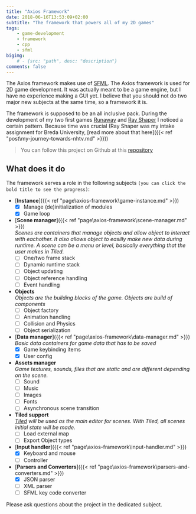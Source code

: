 ```yaml
---
title: "Axios Framework"
date: 2018-06-16T13:53:09+02:00
subtitle: "The framework that powers all of my 2D games"
tags: 
    - game-development
    - framework
    - cpp
    - sfml
bigimg: 
    # - {src: "path", desc: "description"}
comments: false
---
```

The Axios framework makes use of [SFML](https://www.sfml-dev.org/). The Axios framework is used for 2D game development. It was actually meant to be a game engine, but I have no experience making a GUI yet. I believe that you should not do two major new subjects at the same time, so a framework it is. 
<!--more-->

The framework is supposed to be an all inclusive pack. During the development of my two first games [Runaway]() and [Ray Shaper]() I noticed a certain pattern. Because time was crucial (Ray Shaper was my intake assignment for Breda University, [read more about that here]({{< ref "post\my-journey-towards-nhtv.md" >}}))
> You can follow this project on Github at this [repository](https://github.com/antjowie/axios-framework)

## What does it do
The framework serves a role in the following subjects `(you can click the bold title to see the progress)`:

-  [**Instance**]({{< ref "page\axios-framework\game-instance.md" >}})
    - [X] Manage (de)initialization of modules
    - [X] Game loop
-  [**Scene manager**]({{< ref "page\axios-framework\scene-manager.md" >}})  
    _Scenes are containers that manage objects and allow object to interact with eachother. It also allows object to easilly make new data during runtime. A scene can be a menu or level, basically everything that the user makes in Tiled._  
    - [ ] One/two frame stack
    - [ ] Dynamic runtime stack
    - [ ] Object updating
    - [ ] Object reference handling
    - [ ] Event handling
-  **Objects**  
    _Objects are the building blocks of the game. Objects are build of components_
    - [ ] Object factory
    - [ ] Animation handling
    - [ ] Collision and Physics
    - [ ] Object serialization
- [**Data manager**]({{< ref "page\axios-framework\data-manager.md" >}})  
    _Basic data containers for game data that has to be saved_
    - [X] Game keybinding items
    - [X] User config
- **Assets manager**  
    _Game textures, sounds, files that are static and are different depending on the scene._
    - [ ] Sound
    - [ ] Music
    - [ ] Images
    - [ ] Fonts
    - [ ] Asynchronous scene transition
- **Tiled support**  
    _[Tiled](https://www.mapeditor.org/) will be used as the main editor for scenes. With Tiled, all scenes initial state will be made._
    - [ ] Load external map
    - [ ] Export Object types
- [**Input handler**]({{< ref "page\axios-framework\input-handler.md" >}})
    - [X] Keyboard and mouse
    - [ ] Controller
- [**Parsers and Converters**]({{< ref "page\axios-framework\parsers-and-converters.md" >}})
    - [X] JSON parser
    - [ ] XML parser
    - [ ] SFML key code converter

Please ask questions about the project in the dedicated subject. 